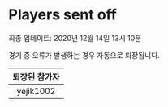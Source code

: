 # Players sent off
최종 업데이트: 2020년 12월 14일 13시 10분


경기 중 오류가 발생하는 경우 자동으로 퇴장됩니다.


| 퇴장된 참가자 |
|:---:|
| yejik1002 |